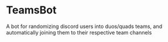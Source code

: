# TeamsBot
A bot for randomizing discord users into duos/quads teams, and automatically joining them to their respective team channels
